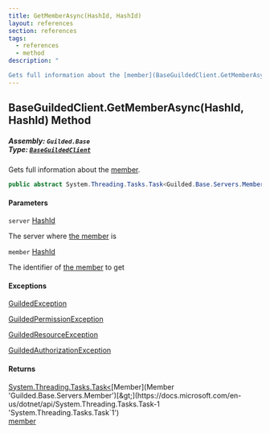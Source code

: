 ```yaml
---
title: GetMemberAsync(HashId, HashId)
layout: references
section: references
tags:
  - references
  - method
description: "

Gets full information about the [member](BaseGuildedClient.GetMemberAsync(HashId,HashId)#Guilded.Base.BaseGuildedClient.GetMemberAsync(Guilded.Base.HashId,Guilded.Base.HashId).member 'Guilded.Base.BaseGuildedClient.GetMemberAsync(Guilded.Base.HashId, Guilded.Base.HashId).member')."
---
```


## BaseGuildedClient.GetMemberAsync(HashId, HashId) Method
##### **Assembly:** `Guilded.Base`<br/>**Type:** [`BaseGuildedClient`](BaseGuildedClient 'Guilded.Base.BaseGuildedClient')

Gets full information about the [member](BaseGuildedClient.GetMemberAsync(HashId,HashId)#Guilded.Base.BaseGuildedClient.GetMemberAsync(Guilded.Base.HashId,Guilded.Base.HashId).member 'Guilded.Base.BaseGuildedClient.GetMemberAsync(Guilded.Base.HashId, Guilded.Base.HashId).member').

```csharp
public abstract System.Threading.Tasks.Task<Guilded.Base.Servers.Member> GetMemberAsync(Guilded.Base.HashId server, Guilded.Base.HashId member);
```
#### Parameters

<a name='Guilded.Base.BaseGuildedClient.GetMemberAsync(Guilded.Base.HashId,Guilded.Base.HashId).server'></a>

`server` [HashId](HashId 'Guilded.Base.HashId')

The server where [the member](Member 'Guilded.Base.Servers.Member') is

<a name='Guilded.Base.BaseGuildedClient.GetMemberAsync(Guilded.Base.HashId,Guilded.Base.HashId).member'></a>

`member` [HashId](HashId 'Guilded.Base.HashId')

The identifier of [the member](Member 'Guilded.Base.Servers.Member') to get

#### Exceptions

[GuildedException](GuildedException 'Guilded.Base.GuildedException')

[GuildedPermissionException](GuildedPermissionException 'Guilded.Base.GuildedPermissionException')

[GuildedResourceException](GuildedResourceException 'Guilded.Base.GuildedResourceException')

[GuildedAuthorizationException](GuildedAuthorizationException 'Guilded.Base.GuildedAuthorizationException')

#### Returns
[System.Threading.Tasks.Task&lt;](https://docs.microsoft.com/en-us/dotnet/api/System.Threading.Tasks.Task-1 'System.Threading.Tasks.Task`1')[Member](Member 'Guilded.Base.Servers.Member')[&gt;](https://docs.microsoft.com/en-us/dotnet/api/System.Threading.Tasks.Task-1 'System.Threading.Tasks.Task`1')  
[member](BaseGuildedClient.GetMemberAsync(HashId,HashId)#Guilded.Base.BaseGuildedClient.GetMemberAsync(Guilded.Base.HashId,Guilded.Base.HashId).member 'Guilded.Base.BaseGuildedClient.GetMemberAsync(Guilded.Base.HashId, Guilded.Base.HashId).member')